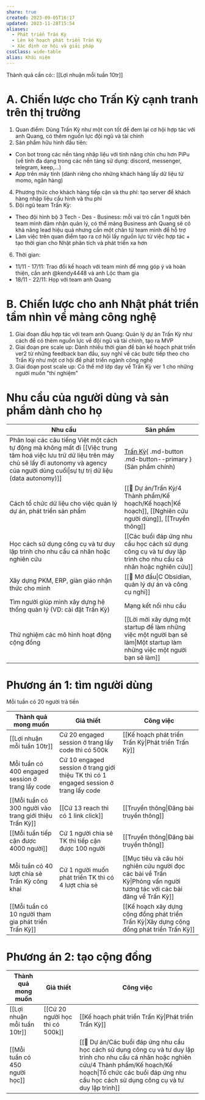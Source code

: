 ```yaml
---
share: true
created: 2023-09-05T16:17
updated: 2023-11-28T15:54
aliases:
  - Phát triển Trấn Kỳ
  - Lên kế hoạch phát triển Trấn Kỳ
  - Xác định cơ hội và giải pháp
cssClass: wide-table
alias: Khái niệm
---
```

Thành quả cần có:: [[Lợi nhuận mỗi tuần 10tr]]


# A. Chiến lược cho Trấn Kỳ cạnh tranh trên thị trường
1. Quan điểm: Dùng Trấn Kỳ như một con tốt để đem lại cơ hội hợp tác với anh Quang, có thêm nguồn lực đội ngũ và tài chính
3. Sản phẩm hữu hình đầu tiên:
 - Con bot trong các nền tảng nhập liệu với tính năng chỉn chu hơn PiPu (về tính đa dạng trong các nền tảng sử dụng: discord, messenger, telegram, keep,...)
 - App trên máy tính (dành riêng cho những khách hàng lấy dữ liệu từ momo, ngân hàng)
4. Phương thức cho khách hàng tiếp cận và thu phí: tạo server để khách hàng nhập liệu cấu hình và thu phí
5. Đội ngũ team Trấn Kỳ:
 - Theo đội hình bộ 3 Tech - Des - Business: mỗi vai trò cần 1 người bên team mình đảm nhận quản lý, có thể mảng Business anh Quang sẽ có khả năng lead hiệu quả nhưng cần một chân từ team mình để hỗ trợ
 - Làm việc trên quan điểm tạo ra cơ hội lấy nguồn lực từ việc hợp tác + tạo thời gian cho Nhật phân tích và phát triển xa hơn
6. Thời gian:
 - 11/11 - 17/11: Trao đổi kế hoạch với team mình để mng góp ý và hoàn thiện, cần anh @kendy4448 và anh Lộc tham gia
 - 18/11 - 22/11: Họp với team anh Quang
# B. Chiến lược cho anh Nhật phát triển tầm nhìn về mảng công nghệ
1. Giai đoạn đầu hợp tác với team anh Quang: Quản lý dự án Trấn Kỳ như cách để có thêm nguồn lực về đội ngũ và tài chính, tạo ra MVP
2. Giai đoạn pre scale up: Dành nhiều thời gian để bàn kế hoạch phát triển ver2 từ những feedback ban đầu, suy nghĩ về các bước tiếp theo cho Trấn Kỳ như một cơ hội để phát triển ngành công nghệ
3. Giai đoạn post scale up: Có thể mở lớp dạy về Trấn Kỳ ver 1 cho những người muốn "thí nghiệm"

# Nhu cầu của người dùng và sản phẩm dành cho họ
| Nhu cầu                                                                                                                                                                                                    | Sản phẩm                                                                                                                                                                                                                                                                                                                                                                                                                                                                              |
| ---------------------------------------------------------------------------------------------------------------------------------------------------------------------------------------------------------- | ------------------------------------------------------------------------------------------------------------------------------------------------------------------------------------------------------------------------------------------------------------------------------------------------------------------------------------------------------------------------------------------------------------------------------------------------------------------------------------- |
| Phân loại các câu tiếng Việt một cách tự động mà không mất đi [[Việc trung tâm hoá việc lưu trữ dữ liệu trên máy chủ sẽ lấy đi autonomy và agency của người dùng cuối\|sự tự trị dữ liệu (data autonomy)]] | [Trấn Kỳ](https://lậptrình.quảcầu.cc/%F0%9F%91%8Ftr%E1%BA%A5n%20k%E1%BB%B3/?utm_source=CW+Obsidian%2C+qu%E1%BA%A3n+l%C3%BD+d%E1%BB%B1+%C3%A1n+v%C3%A0+c%C3%B4ng+c%E1%BB%A5+ngh%C4%A9+%C2%BB+L%E1%BB%9Di+m%E1%BB%9Di+tham+gia+startup+c%E1%BB%A7a+c%E1%BB%99ng+%C4%91%E1%BB%93ng&utm_medium=vault&utm_campaign=Tr%E1%BA%A5n+K%E1%BB%B3&utm_content=ph%E1%BA%A7n+%C4%91%E1%BB%91i+t%C6%B0%E1%BB%A3ng+th%E1%BB%A5+h%C6%B0%E1%BB%9Fng){ .md-button .md-button--primary } (Sản phẩm chính) |
| Cách tổ chức dữ liệu cho việc quản lý dự án, phát triển sản phẩm                                                                                                                                           | [[📐 Dự án/Trấn Kỳ/4 Thành phẩm/Kế hoạch/Kế hoạch\|Kế hoạch]], [[Nghiên cứu người dùng]], [[Truyền thông]]                                                                                                                                                                                                                                                                                                                                                                            |
| Học cách sử dụng công cụ và tư duy lập trình cho nhu cầu cá nhân hoặc nghiên cứu                                                                                                                           | [[Các buổi đáp ứng nhu cầu học cách sử dụng công cụ và tư duy lập trình cho nhu cầu cá nhân hoặc nghiên cứu]]                                                                                                                                                                                                                                                                                                                                                                         |
| Xây dựng PKM, ERP, giàn giáo nhận thức cho mình                                                                                                                                                            | [[🌟 Mở đầu\|C Obsidian, quản lý dự án và công cụ nghĩ]]                                                                                                                                                                                                                                                                                                                                                                                                                              |
| Tìm người giúp mình xây dựng hệ thống quản lý (VD: cài đặt Trấn Kỳ)                                                                                                                                        | Mạng kết nối nhu cầu                                                                                                                                                                                                                                                                                                                                                                                                                                                                  |
| Thử nghiệm các mô hình hoạt động cộng đồng                                                                                                                                                                 | [[Lời mời xây dựng một startup để làm những việc một người bạn sẽ làm\|Một startup làm những việc một người bạn sẽ làm]]                                                                                                                                                                                                                                                                                                                                                              |


# Phương án 1: tìm người dùng
Mỗi tuần có 20 người trả tiền 

| Thành quả mong muốn                                    | Giả thiết                                                                             | Công việc                                                                                                              |
| ------------------------------------------------------ | ------------------------------------------------------------------------------------- | ---------------------------------------------------------------------------------------------------------------------- |
| [[Lợi nhuận mỗi tuần 10tr]]                            | Cứ 20 engaged session ở trang lấy code thì có 500k                                    | [[Kế hoạch phát triển Trấn Kỳ\|Phát triển Trấn Kỳ]]                                                                    |
| Mỗi tuần có 400 engaged session ở trang lấy code       | Cứ 10 engaged session ở trang giới thiệu TK thì có 1 engaged session ở trang lấy code |                                                                                                                        |
| [[Mỗi tuần có 300 người vào trang giới thiệu Trấn Kỳ]] | [[Cứ 13 reach thì có 1 link click]]                                                   | [[Truyền thông\|Đăng bài truyền thông]]                                                                                |
| [[Mỗi tuần tiếp cận được 4000 người]]                  | Cứ 1 người chia sẻ TK thì tiếp cận được 100 người                                     | [[Truyền thông\|Đăng bài truyền thông]]                                                                                |
| Mỗi tuần có 40 lượt chia sẻ Trấn Kỳ công khai          | Cứ 1 người muốn phát triển TK thì có 4 lượt chia sẻ                                   | [[Mục tiêu và câu hỏi nghiên cứu người đọc các bài về Trấn Kỳ\|Phỏng vấn người tương tác với các bài đăng về Trấn Kỳ]] |
| [[Mỗi tuần có 10 người tham gia phát triển Trấn Kỳ]]   |                                                                                       | [[Kế hoạch xây dựng cộng đồng phát triển Trấn Kỳ\|Xây dựng cộng đồng phát triển Trấn Kỳ]]                              |

# Phương án 2: tạo cộng đồng
| Thành quả mong muốn                | Giả thiết                       | Công việc                                                                                                                                                                                                                            |
| ---------------------------------- | ------------------------------- | ------------------------------------------------------------------------------------------------------------------------------------------------------------------------------------------------------------------------------------ |
| [[Lợi nhuận mỗi tuần 10tr]] | [[Cứ 20 người học thì có 500k]] | [[Kế hoạch phát triển Trấn Kỳ\|Phát triển Trấn Kỳ]]                                                                                                                                                                                  |
| [[Mỗi tuần có 450 người học]]      |                                 | [[📐 Dự án/Các buổi đáp ứng nhu cầu học cách sử dụng công cụ và tư duy lập trình cho nhu cầu cá nhân hoặc nghiên cứu/4 Thành phẩm/Kế hoạch/Kế hoạch\|Tổ chức các buổi đáp ứng nhu cầu học cách sử dụng công cụ và tư duy lập trình]] |


